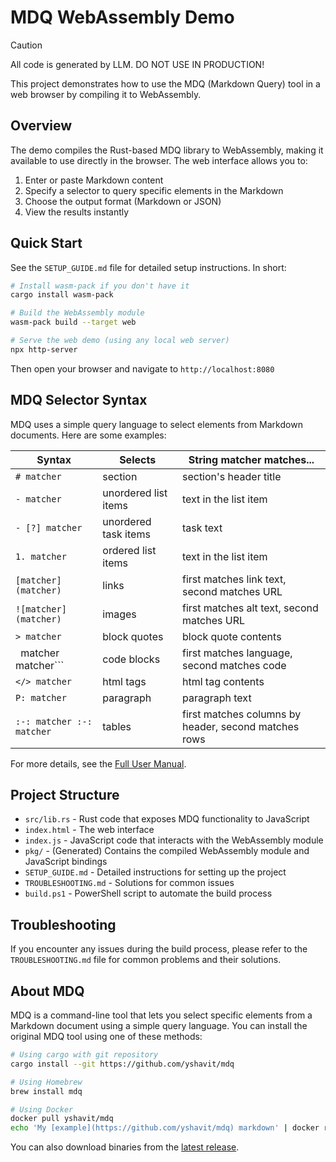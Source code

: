 # MDQ WebAssembly Demo


> [!CAUTION]
> All code is generated by LLM. DO NOT USE IN PRODUCTION!


This project demonstrates how to use the MDQ (Markdown Query) tool in a web browser by compiling it to WebAssembly.

## Overview

The demo compiles the Rust-based MDQ library to WebAssembly, making it available to use directly in the browser. The web interface allows you to:

1. Enter or paste Markdown content
2. Specify a selector to query specific elements in the Markdown
3. Choose the output format (Markdown or JSON)
4. View the results instantly

## Quick Start

See the `SETUP_GUIDE.md` file for detailed setup instructions. In short:

```bash
# Install wasm-pack if you don't have it
cargo install wasm-pack

# Build the WebAssembly module
wasm-pack build --target web

# Serve the web demo (using any local web server)
npx http-server
```

Then open your browser and navigate to `http://localhost:8080`

## MDQ Selector Syntax

MDQ uses a simple query language to select elements from Markdown documents. Here are some examples:

| Syntax | Selects | String matcher matches... |
|--------|---------|---------------------------|
| `# matcher` | section | section's header title |
| `- matcher` | unordered list items | text in the list item |
| `- [?] matcher` | unordered task items | task text |
| `1. matcher` | ordered list items | text in the list item |
| `[matcher](matcher)` | links | first matches link text, second matches URL |
| `![matcher](matcher)` | images | first matches alt text, second matches URL |
| `> matcher` | block quotes | block quote contents |
| ``` ```matcher matcher``` | code blocks | first matches language, second matches code |
| `</> matcher` | html tags | html tag contents |
| `P: matcher` | paragraph | paragraph text |
| `:-: matcher :-: matcher` | tables | first matches columns by header, second matches rows |

For more details, see the [Full User Manual](https://github.com/yshavit/mdq/wiki/Full-User-Manual).

## Project Structure

- `src/lib.rs` - Rust code that exposes MDQ functionality to JavaScript
- `index.html` - The web interface
- `index.js` - JavaScript code that interacts with the WebAssembly module
- `pkg/` - (Generated) Contains the compiled WebAssembly module and JavaScript bindings
- `SETUP_GUIDE.md` - Detailed instructions for setting up the project
- `TROUBLESHOOTING.md` - Solutions for common issues
- `build.ps1` - PowerShell script to automate the build process

## Troubleshooting

If you encounter any issues during the build process, please refer to the `TROUBLESHOOTING.md` file for common problems and their solutions.

## About MDQ

MDQ is a command-line tool that lets you select specific elements from a Markdown document using a simple query language. You can install the original MDQ tool using one of these methods:

```bash
# Using cargo with git repository
cargo install --git https://github.com/yshavit/mdq

# Using Homebrew
brew install mdq

# Using Docker
docker pull yshavit/mdq
echo 'My [example](https://github.com/yshavit/mdq) markdown' | docker run --rm -i yshavit/mdq '[]()'
```

You can also download binaries from the [latest release](https://github.com/yshavit/mdq/releases).

